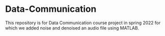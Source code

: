 # Data-Communication

This repository is for Data Communication course project in spring 2022 for which we added noise and denoised an audio file using MATLAB.
